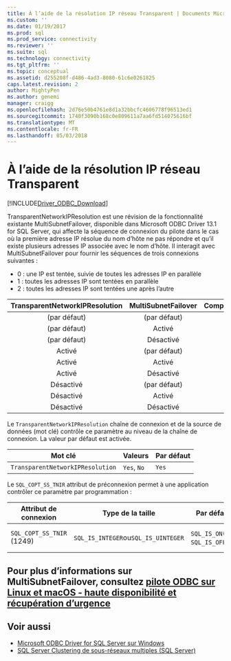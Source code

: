 ```yaml
---
title: À l’aide de la résolution IP réseau Transparent | Documents Microsoft
ms.custom: ''
ms.date: 01/19/2017
ms.prod: sql
ms.prod_service: connectivity
ms.reviewer: ''
ms.suite: sql
ms.technology: connectivity
ms.tgt_pltfrm: ''
ms.topic: conceptual
ms.assetid: d255208f-d486-4ad3-8080-61c6e0261825
caps.latest.revision: 2
author: MightyPen
ms.author: genemi
manager: craigg
ms.openlocfilehash: 2d76e50b4761e8d1a32bbcfc4606778f96513ed1
ms.sourcegitcommit: 1740f3090b168c0e809611a7aa6fd514075616bf
ms.translationtype: MT
ms.contentlocale: fr-FR
ms.lasthandoff: 05/03/2018
---
```

# <a name="using-transparent-network-ip-resolution"></a>À l’aide de la résolution IP réseau Transparent
[!INCLUDE[Driver_ODBC_Download](../../includes/driver_odbc_download.md)]

TransparentNetworkIPResolution est une révision de la fonctionnalité existante MultiSubnetFailover, disponible dans Microsoft ODBC Driver 13.1 for SQL Server, qui affecte la séquence de connexion du pilote dans le cas où la première adresse IP résolue du nom d’hôte ne pas répondre et qu’il existe plusieurs adresses IP associée avec le nom d’hôte. Il interagit avec MultiSubnetFailover pour fournir les séquences de trois connexions suivantes :

* 0 : une IP est tentée, suivie de toutes les adresses IP en parallèle
* 1 : toutes les adresses IP sont tentées en parallèle
* 2 : toutes les adresses IP sont tentées une après l’autre

|TransparentNetworkIPResolution|MultiSubnetFailover|Comportement|
|:-:|:-:|:-:|
|(par défaut)|(par défaut)|0|
|(par défaut)|Activé|1|
|(par défaut)|Désactivé|0|
|Activé|(par défaut)|0|
|Activé|Activé|1|
|Activé|Désactivé|0|
|Désactivé|(par défaut)|2|
|Désactivé|Activé|1|
|Désactivé|Désactivé|2|

Le `TransparentNetworkIPResolution` chaîne de connexion et de la source de données (mot clé) contrôle ce paramètre au niveau de la chaîne de connexion. La valeur par défaut est activée.

Mot clé|Valeurs|Par défaut
-|-|-
`TransparentNetworkIPResolution`|`Yes`, `No`|`Yes`

Le `SQL_COPT_SS_TNIR` attribut de préconnexion permet à une application contrôler ce paramètre par programmation :

Attribut de connexion|   Type de la taille|  Par défaut| Valeur|  Description
-|-|-|-|-
`SQL_COPT_SS_TNIR` (1249)| `SQL_IS_INTEGER`ou`SQL_IS_UINTEGER`| `SQL_IS_ON`(1), `SQL_IS_OFF`(0)|`SQL_IS_ON`|Active ou désactive les TNIR.

<a name="for-more-information-about-multisubnetfailover-see-odbc-driver-on-linux-and-macos---high-availability-and-disaster-recoveryconnectodbclinux-macodbc-driver-on-linux-support-for-high-availability-disaster-recoverymd"></a>Pour plus d’informations sur MultiSubnetFailover, consultez [pilote ODBC sur Linux et macOS - haute disponibilité et récupération d’urgence](../../connect/odbc/linux-mac/odbc-driver-on-linux-support-for-high-availability-disaster-recovery.md)
--------------------------------------------------
## <a name="see-also"></a>Voir aussi  
* [Microsoft ODBC Driver for SQL Server sur Windows](../../connect/odbc/windows/microsoft-odbc-driver-for-sql-server-on-windows.md)
* [SQL Server Clustering de sous-réseaux multiples (SQL Server)](https://msdn.microsoft.com/library/ff878716.aspx#RelatedContent)
